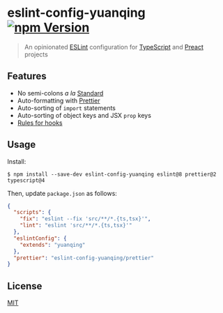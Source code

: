 # eslint-config-yuanqing [![npm Version](https://img.shields.io/npm/v/eslint-config-yuanqing?cacheSeconds=1800)](https://www.npmjs.com/package/eslint-config-yuanqing)

> An opinionated [ESLint](https://eslint.org/) configuration for [TypeScript](https://typescriptlang.org/) and [Preact](https://preactjs.com/) projects

## Features

- No semi-colons *a la* [Standard](https://standardjs.com/)
- Auto-formatting with [Prettier](https://prettier.io/)
- Auto-sorting of `import` statements
- Auto-sorting of object keys and JSX `prop` keys
- [Rules for hooks](https://www.npmjs.com/package/eslint-plugin-react-hooks)

## Usage

Install:

```
$ npm install --save-dev eslint-config-yuanqing eslint@8 prettier@2 typescript@4
```

Then, update `package.json` as follows:

```json
{
  "scripts": {
    "fix": "eslint --fix 'src/**/*.{ts,tsx}'",
    "lint": "eslint 'src/**/*.{ts,tsx}'"
  },
  "eslintConfig": {
    "extends": "yuanqing"
  },
  "prettier": "eslint-config-yuanqing/prettier"
}
```

## License

[MIT](LICENSE.md)
